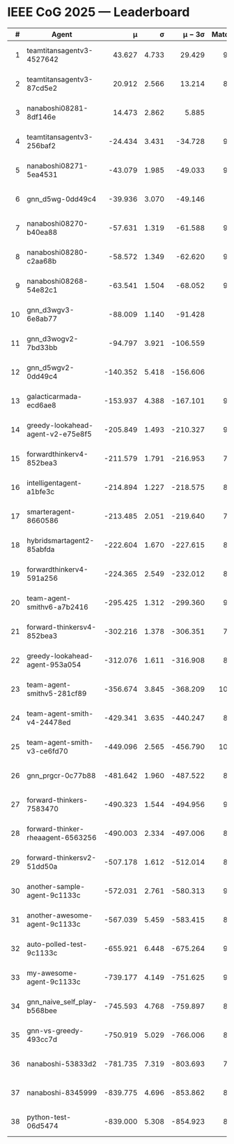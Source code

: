 # IEEE CoG 2025 — Leaderboard

| # | Agent | μ | σ | μ − 3σ | Matches | Updated |
|---:|---|---:|---:|---:|---:|---|
| 1 | teamtitansagentv3-4527642 | 43.627 | 4.733 | 29.429 | 9856 | 2025-08-31 05:35 |
| 2 | teamtitansagentv3-87cd5e2 | 20.912 | 2.566 | 13.214 | 8858 | 2025-08-31 05:35 |
| 3 | nanaboshi08281-8df146e | 14.473 | 2.862 | 5.885 | 376 | 2025-08-31 05:35 |
| 4 | teamtitansagentv3-256baf2 | -24.434 | 3.431 | -34.728 | 9814 | 2025-08-31 05:35 |
| 5 | nanaboshi08271-5ea4531 | -43.079 | 1.985 | -49.033 | 9758 | 2025-08-31 05:35 |
| 6 | gnn_d5wg-0dd49c4 | -39.936 | 3.070 | -49.146 | 200 | 2025-08-31 05:35 |
| 7 | nanaboshi08270-b40ea88 | -57.631 | 1.319 | -61.588 | 9600 | 2025-08-31 05:35 |
| 8 | nanaboshi08280-c2aa68b | -58.572 | 1.349 | -62.620 | 9118 | 2025-08-31 05:35 |
| 9 | nanaboshi08268-54e82c1 | -63.541 | 1.504 | -68.052 | 9300 | 2025-08-31 05:35 |
| 10 | gnn_d3wgv3-6e8ab77 | -88.009 | 1.140 | -91.428 | 258 | 2025-08-31 05:35 |
| 11 | gnn_d3wogv2-7bd33bb | -94.797 | 3.921 | -106.559 | 414 | 2025-08-31 05:35 |
| 12 | gnn_d5wgv2-0dd49c4 | -140.352 | 5.418 | -156.606 | 306 | 2025-08-31 05:35 |
| 13 | galacticarmada-ecd6ae8 | -153.937 | 4.388 | -167.101 | 9040 | 2025-08-31 05:35 |
| 14 | greedy-lookahead-agent-v2-e75e8f5 | -205.849 | 1.493 | -210.327 | 9770 | 2025-08-31 05:35 |
| 15 | forwardthinkerv4-852bea3 | -211.579 | 1.791 | -216.953 | 7779 | 2025-08-31 05:35 |
| 16 | intelligentagent-a1bfe3c | -214.894 | 1.227 | -218.575 | 8001 | 2025-08-31 05:35 |
| 17 | smarteragent-8660586 | -213.485 | 2.051 | -219.640 | 7853 | 2025-08-31 05:35 |
| 18 | hybridsmartagent2-85abfda | -222.604 | 1.670 | -227.615 | 8371 | 2025-08-31 05:35 |
| 19 | forwardthinkerv4-591a256 | -224.365 | 2.549 | -232.012 | 8076 | 2025-08-31 05:35 |
| 20 | team-agent-smithv6-a7b2416 | -295.425 | 1.312 | -299.360 | 9920 | 2025-08-31 05:35 |
| 21 | forward-thinkersv4-852bea3 | -302.216 | 1.378 | -306.351 | 7720 | 2025-08-31 05:35 |
| 22 | greedy-lookahead-agent-953a054 | -312.076 | 1.611 | -316.908 | 8758 | 2025-08-31 05:35 |
| 23 | team-agent-smithv5-281cf89 | -356.674 | 3.845 | -368.209 | 10300 | 2025-08-31 05:35 |
| 24 | team-agent-smith-v4-24478ed | -429.341 | 3.635 | -440.247 | 8958 | 2025-08-31 05:35 |
| 25 | team-agent-smith-v3-ce6fd70 | -449.096 | 2.565 | -456.790 | 10678 | 2025-08-31 05:35 |
| 26 | gnn_prgcr-0c77b88 | -481.642 | 1.960 | -487.522 | 8790 | 2025-08-31 05:35 |
| 27 | forward-thinkers-7583470 | -490.323 | 1.544 | -494.956 | 9100 | 2025-08-31 05:35 |
| 28 | forward-thinker-rheaagent-6563256 | -490.003 | 2.334 | -497.006 | 8244 | 2025-08-31 05:35 |
| 29 | forward-thinkersv2-51dd50a | -507.178 | 1.612 | -512.014 | 8676 | 2025-08-31 05:35 |
| 30 | another-sample-agent-9c1133c | -572.031 | 2.761 | -580.313 | 9400 | 2025-08-31 05:35 |
| 31 | another-awesome-agent-9c1133c | -567.039 | 5.459 | -583.415 | 8960 | 2025-08-31 05:35 |
| 32 | auto-polled-test-9c1133c | -655.921 | 6.448 | -675.264 | 9500 | 2025-08-31 05:35 |
| 33 | my-awesome-agent-9c1133c | -739.177 | 4.149 | -751.625 | 9420 | 2025-08-31 05:35 |
| 34 | gnn_naive_self_play-b568bee | -745.593 | 4.768 | -759.897 | 8180 | 2025-08-31 05:35 |
| 35 | gnn-vs-greedy-493cc7d | -750.919 | 5.029 | -766.006 | 8400 | 2025-08-31 05:35 |
| 36 | nanaboshi-53833d2 | -781.735 | 7.319 | -803.693 | 7400 | 2025-08-31 05:35 |
| 37 | nanaboshi-8345999 | -839.775 | 4.696 | -853.862 | 8010 | 2025-08-31 05:35 |
| 38 | python-test-06d5474 | -839.000 | 5.308 | -854.923 | 8160 | 2025-08-31 05:35 |
